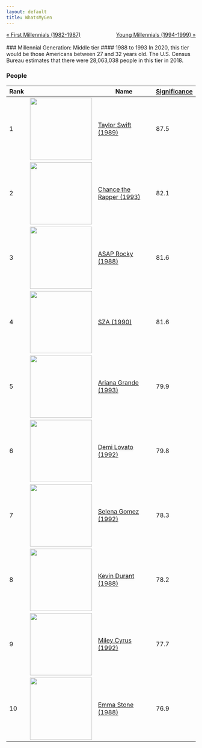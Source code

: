 ```yaml
---
layout: default
title: WhatsMyGen
---
```

<div style="overflow: hidden"><a href="/WhatsMyGen/generations/millennial-first.html" class="previous" style="float: left !important">&laquo; First Millennials (1982-1987)</a><a href="/WhatsMyGen/generations/millennial-young.html" class="next" style="float: right !important">Young Millennials (1994-1999) &raquo;</a></div>
<br>
### Millennial Generation: Middle tier
#### 1988 to 1993
In 2020, this tier would be those Americans between 27 and 32 years old. The U.S. Census Bureau estimates that there were 28,063,038 people in this tier in 2018. 

### People

Rank |     | Name                               | <a href="/WhatsMyGen/FAQ.html#Significance">Significance</a> 
---- | --- | ---------------------------------- | -------- 
1    | <img src="https://upload.wikimedia.org/wikipedia/commons/6/63/Taylor_Swift_2_-_2019_by_Glenn_Francis_%28cropped%29_2.jpg" width="165" /> | [Taylor Swift (1989)](https://en.wikipedia.org/wiki/Taylor_Swift) | 87.5
2    | <img src="https://upload.wikimedia.org/wikipedia/commons/0/03/Chance_the_Rapper_2018_February.png" width="165" /> | [Chance the Rapper (1993)](https://en.wikipedia.org/wiki/Chance_the_Rapper) | 82.1
3    | <img src="https://upload.wikimedia.org/wikipedia/commons/c/c1/A%24AP_Rocky_UIT_2013_%28cropped%29_%28cropped%29.jpg" width="165" /> | [ASAP Rocky (1988)](https://en.wikipedia.org/wiki/ASAP_Rocky) | 81.6
4    | <img src="https://upload.wikimedia.org/wikipedia/commons/3/38/SZA_CTRL_Tour_Toronto_2017_10_%28cropped%29.jpg" width="165" /> | [SZA (1990)](https://en.wikipedia.org/wiki/SZA_(singer)) | 81.6
5    | <img src="https://upload.wikimedia.org/wikipedia/commons/f/fb/Ariana_Grande_Elle_2018.png" width="165" /> | [Ariana Grande (1993)](https://en.wikipedia.org/wiki/Ariana_Grande) | 79.9
6    | <img src="https://upload.wikimedia.org/wikipedia/commons/c/cc/Demi_Lovato_3_%2842749539272%29_%28cropped%29.jpg" width="165" /> | [Demi Lovato (1992)](https://en.wikipedia.org/wiki/Demi_Lovato) | 79.8
7    | <img src="https://upload.wikimedia.org/wikipedia/commons/c/cd/Selena_Gomez_2016.png" width="165" /> | [Selena Gomez (1992)](https://en.wikipedia.org/wiki/Selena_Gomez) | 78.3
8    | <img src="https://upload.wikimedia.org/wikipedia/commons/f/fb/Golden_State_Warriors_Small_Forward_Kevin_Durant_%28cropped%29.jpg" width="165" /> | [Kevin Durant (1988)](https://en.wikipedia.org/wiki/Kevin_Durant) | 78.2
9    | <img src="https://upload.wikimedia.org/wikipedia/commons/3/34/170526-N-EO381-052_Miley_Cyrus_on_Today_show.jpg" width="165" /> | [Miley Cyrus (1992)](https://en.wikipedia.org/wiki/Miley_Cyrus) | 77.7
10   | <img src="https://upload.wikimedia.org/wikipedia/commons/9/9a/Emma_Stone_at_the_39th_Mill_Valley_Film_Festival_%28cropped%29.jpg" width="165" /> | [Emma Stone (1988)](https://en.wikipedia.org/wiki/Emma_Stone) | 76.9
